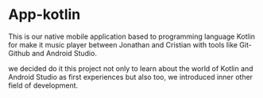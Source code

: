 # App-kotlin


This is our native mobile application based to programming language Kotlin for make it music player between Jonathan and Cristian with tools like Git-Github and Android Studio.

we decided do it this project not only to learn about the world of Kotlin and Android Studio as first experiences but also too, we introduced inner other field of development.
